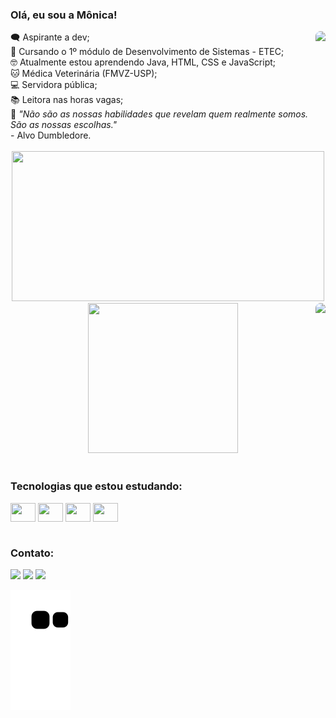 ### Olá, eu sou a Mônica! 

<img align="right" height="160" style="border-radius:200px;" src="https://campuscode-site.s3-sa-east-1.amazonaws.com/newsletter/wfh_diapassando.gif">
🗨 Aspirante a dev; <br>
📕 Cursando o 1º módulo de Desenvolvimento de Sistemas - ETEC; <br>
🤓 Atualmente estou aprendendo Java, HTML, CSS e JavaScript; <br>
🐱 Médica Veterinária (FMVZ-USP); <br>
💻 Servidora pública; <br>
📚 Leitora nas horas vagas; <br>
💭 <em>"Não são as nossas habilidades que revelam quem realmente somos. São as nossas escolhas."</em> <br>- Alvo Dumbledore.<br><br>

<div align="center" style="display: inline_block">
  <img height="240em" width="500" src="https://github-readme-stats.vercel.app/api?username=monicaquintal&show_icons=true&theme=rose_pine&include_all_commits=true&count_private=true"/>
  <img height="240em" width=240" src="https://github-readme-stats.vercel.app/api/top-langs?username=monicaquintal&langs_count=7&theme=rose_pine"/>
  <img align="right" height="260" style="border-radius:70px;" src="https://i.imgur.com/Zh7Mwgq.gif">
</div>

<div style="display: inline_block"><br>
<h3>Tecnologias que estou estudando:</h3> 
<img align="center" height="30" width="40" src="https://cdn.jsdelivr.net/gh/devicons/devicon/icons/java/java-original-wordmark.svg" />
<img align="center" height="30" width="40" src="https://cdn.jsdelivr.net/gh/devicons/devicon/icons/html5/html5-original-wordmark.svg" />
<img align="center" height="30" width="40" src="https://cdn.jsdelivr.net/gh/devicons/devicon/icons/css3/css3-original-wordmark.svg" />
<img align="center" height="30" width="40" src="https://cdn.jsdelivr.net/gh/devicons/devicon/icons/javascript/javascript-original.svg" />

</div>

</div>

<div style="display: inline_block"><br>
<h3>Contato:</h3>
<div>
<a href="https://instagram.com/monicazoom" target="_blank"><img src="https://img.shields.io/badge/-Instagram-%23E4405F?style=for-the-badge&logo=instagram&logoColor=white" target="_blank"></a>
<a href = "monica.zoom@gmail.com"><img src="https://img.shields.io/badge/Gmail-D14836?style=for-the-badge&logo=gmail&logoColor=white" target="_blank"></a>
<a href="https://www.linkedin.com/in/monicaquintal" target="_blank"><img src="https://img.shields.io/badge/-LinkedIn-%230077B5?style=for-the-badge&logo=linkedin&logoColor=white" target="_blank"></a>   
</div>
  
![Snake animation](https://github.com/monicaquintal/monicaquintal/blob/output/github-contribution-grid-snake.svg)


<!--
**monicaquintal/monicaquintal** is a ✨ _special_ ✨ repository because its `README.md` (this file) appears on your GitHub profile.

Here are some ideas to get you started:

- 🔭 I’m currently working on ...
- 🌱 I’m currently learning ...
- 👯 I’m looking to collaborate on ...
- 🤔 I’m looking for help with ...
- 💬 Ask me about ...
- 📫 How to reach me: ...
- 😄 Pronouns: ...
- ⚡ Fun fact: ...
-->
